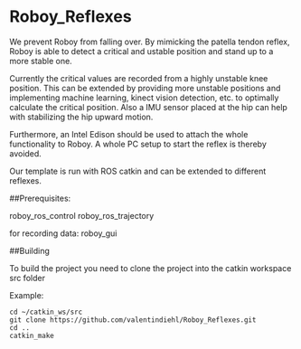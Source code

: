 # Roboy_Reflexes

We prevent Roboy from falling over. By mimicking the patella tendon reflex, Roboy is able to detect a critical and ustable position and stand up to a more stable one.

Currently the critical values are recorded from a highly unstable knee position. This can be extended by providing more unstable positions and implementing machine learning, kinect vision detection, etc. to optimally calculate the critical position. Also a IMU sensor placed at the hip can help with stabilizing the hip upward motion.

Furthermore, an Intel Edison should be used to attach the whole functionality to Roboy. A whole PC setup to start the reflex is thereby avoided.

Our template is run with ROS catkin and can be extended to different reflexes.

##Prerequisites:

roboy_ros_control 
roboy_ros_trajectory

for recording data:
roboy_gui

##Building

To build the project you need to clone the project into the catkin workspace src folder

Example:

```
cd ~/catkin_ws/src
git clone https://github.com/valentindiehl/Roboy_Reflexes.git
cd ..
catkin_make
```
